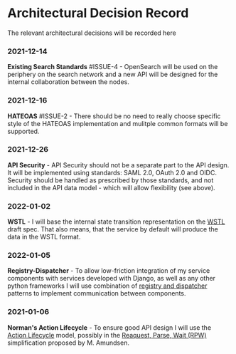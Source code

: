 # Architectural Decision Record

The relevant architectural decisions will be recorded here


### 2021-12-14

**Existing Search Standards** #ISSUE-4 - OpenSearch will be used on the periphery on the search network and a new API will be designed for the internal collaboration between the nodes. 

### 2021-12-16

**HATEOAS** #ISSUE-2 - There should be no need to really choose specific style
of the HATEOAS implementation and mulitple common formats will be supported. 

### 2021-12-26

**API Security** - API Security should not be a separate part to the API design. 
It will be implemented using standards: SAML 2.0, OAuth 2.0 and OIDC. 
Security should be handled as prescribed by those standards, and not included
in the API data model - which will allow flexibility (see above). 

### 2022-01-02

**WSTL** - I will base the internal state transition representation on the [WSTL](http://rwcbook.github.io/wstl-spec/) draft spec. That also means, that the service by default
will produce the data in the WSTL format. 


### 2022-01-05

**Registry-Dispatcher** - To allow low-friction integration of my service components
with services developed with Django, as well as any other python frameworks
I will use combination of [registry and dispatcher](../code/scratchpad/plugins/) patterns 
to implement communication between components.

### 2021-01-06

**Norman's Action Lifecycle** - To ensure good API design I will use 
the [Action Lifecycle](https://en.wikipedia.org/wiki/Human_action_cycle)
model, possibly in the [Reaquest, Parse, Wait (RPW)](https://medium.com/pragmatic-programmers/understanding-normans-action-lifecycle-b705a9ab9aa9) simplification proposed by M. Amundsen.